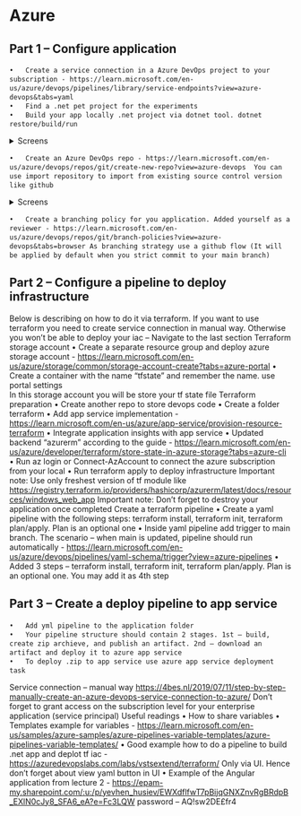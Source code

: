 # Azure
## Part 1 – Configure application
	•	Create a service connection in a Azure DevOps project to your subscription - https://learn.microsoft.com/en-us/azure/devops/pipelines/library/service-endpoints?view=azure-devops&tabs=yaml
	•	Find a .net pet project for the experiments
	•	Build your app locally .net project via dotnet tool. dotnet restore/build/run
<details>
  <summary>Screens</summary>
  
![](https://github.com/ArturMaksymchuk/EPAM_Autumn2022/blob/master/Azure/screens/1.1.png)

</details>

	•	Create an Azure DevOps repo - https://learn.microsoft.com/en-us/azure/devops/repos/git/create-new-repo?view=azure-devops  You can use import repository to import from existing source control version like github

<details>
  <summary>Screens</summary>
  
![](https://github.com/ArturMaksymchuk/EPAM_Autumn2022/blob/master/Azure/screens/1.2.png)

</details>

	•	Create a branching policy for you application. Added yourself as a reviewer - https://learn.microsoft.com/en-us/azure/devops/repos/git/branch-policies?view=azure-devops&tabs=browser As branching strategy use a github flow (It will be applied by default when you strict commit to your main branch)


## Part 2 – Configure a pipeline to deploy infrastructure 
Below is describing on how to do it via terraform. If you want to use terraform you need to create service connection in manual way. Otherwise you won’t be able to deploy your iac – Navigate to the last section
Terraform storage account 
	•	Create a separate resource group and deploy azure storage account - https://learn.microsoft.com/en-us/azure/storage/common/storage-account-create?tabs=azure-portal
	•	Create a container with the name “tfstate” and remember the name. use portal settings  
In this storage account you will be store your tf state file
Terraform preparation
	•	Create another repo to store devops code
	•	Create a folder terraform
	•	Add app service implementation - https://learn.microsoft.com/en-us/azure/app-service/provision-resource-terraform 
	•	Integrate application insights with app service
	•	Updated backend “azurerm” according to the guide - https://learn.microsoft.com/en-us/azure/developer/terraform/store-state-in-azure-storage?tabs=azure-cli 
	•	Run az login or Connect-AzAccount to connect the azure subscription from your local
	•	Run terraform apply to deploy infrastructure 
Important note: Use only freshest version of tf module like https://registry.terraform.io/providers/hashicorp/azurerm/latest/docs/resources/windows_web_app
Important note: Don’t forget to destroy your application once completed
Create a terraform pipeline
	•	Create a yaml pipeline with the following steps: terraform install, terraform init, terraform plan/apply. Plan is an optional one 
	•	Inside yaml pipeline add trigger to main branch. The scenario – when main is updated, pipeline should run automatically - https://learn.microsoft.com/en-us/azure/devops/pipelines/yaml-schema/trigger?view=azure-pipelines
	•	Added 3 steps – terraform install, terraform init, terraform plan/apply. Plan is an optional one. You may add it as 4th step
## Part 3 – Create a deploy pipeline to app service
	•	Add yml pipeline to the application folder
	•	Your pipeline structure should contain 2 stages. 1st – build, create zip archieve, and publish an artifact. 2nd – download an artifact and deploy it to azure app service 
	•	To deploy .zip to app service use azure app service deployment task
Service connection – manual way
https://4bes.nl/2019/07/11/step-by-step-manually-create-an-azure-devops-service-connection-to-azure/
Don’t forget to grant access on the subscription level for your enterprise application (service principal)
Useful readings 
	•	How to share variables 
	•	Templates example for variables - https://learn.microsoft.com/en-us/samples/azure-samples/azure-pipelines-variable-templates/azure-pipelines-variable-templates/
	•	Good example how to do a pipeline to build .net app and deplot tf iac - https://azuredevopslabs.com/labs/vstsextend/terraform/ Only via UI. Hence don’t forget about view yaml button in UI
	•	Example of the Angular application from lecture 2 - https://epam-my.sharepoint.com/:u:/p/yevhen_husiev/EWXdflfwT7pBijqGNXZnvRgBRdpB_EXlN0cJy8_SFA6_eA?e=Fc3LQW password – AQ!sw2DE£fr4
